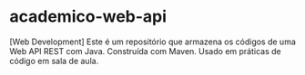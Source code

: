 # academico-web-api
 [Web Development] Este é um repositório que armazena os códigos de uma Web API REST com Java. Construída com Maven. Usado em práticas de código em sala de aula.
